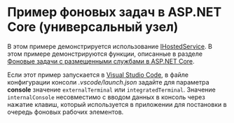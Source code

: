 # <a name="aspnet-core-background-tasks-sample-generic-host"></a>Пример фоновых задач в ASP.NET Core (универсальный узел)

В этом примере демонстрируется использование [IHostedService](https://docs.microsoft.com/dotnet/api/microsoft.extensions.hosting.ihostedservice). В этом примере демонстрируются функции, описанные в разделе [Фоновые задачи с размещенными службами в ASP.NET Core](https://docs.microsoft.com/aspnet/core/fundamentals/host/hosted-services).

Если этот пример запускается в [Visual Studio Code](https://code.visualstudio.com/), в файле конфигурации консоли *.vscode/launch.json* задайте для параметра **console** значение `externalTerminal` или `integratedTerminal`. Значение `internalConsole` несовместимо с вводом данных в консоль через нажатие клавиш, который используется в приложении для постановки в очередь фоновых рабочих элементов.
